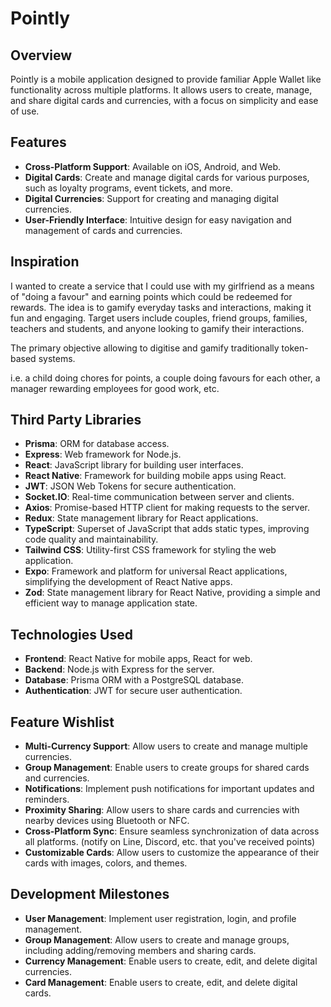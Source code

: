 # Pointly

## Overview

Pointly is a mobile application designed to provide familiar Apple Wallet like functionality across multiple platforms.
It allows users to create, manage, and share digital cards and currencies, with a focus on simplicity and ease of use.

## Features

-   **Cross-Platform Support**: Available on iOS, Android, and Web.
-   **Digital Cards**: Create and manage digital cards for various purposes, such as loyalty programs, event tickets, and more.
-   **Digital Currencies**: Support for creating and managing digital currencies.
-   **User-Friendly Interface**: Intuitive design for easy navigation and management of cards and currencies.

## Inspiration

I wanted to create a service that I could use with my girlfriend as a means of "doing a favour" and earning points which could be redeemed for rewards. The idea is to gamify everyday tasks and interactions, making it fun and engaging.
Target users include couples, friend groups, families, teachers and students, and anyone looking to gamify their interactions.

The primary objective allowing to digitise and gamify traditionally token-based systems.

i.e. a child doing chores for points, a couple doing favours for each other, a manager rewarding employees for good work, etc.

## Third Party Libraries

-   **Prisma**: ORM for database access.
-   **Express**: Web framework for Node.js.
-   **React**: JavaScript library for building user interfaces.
-   **React Native**: Framework for building mobile apps using React.
-   **JWT**: JSON Web Tokens for secure authentication.
-   **Socket.IO**: Real-time communication between server and clients.
-   **Axios**: Promise-based HTTP client for making requests to the server.
-   **Redux**: State management library for React applications.
-   **TypeScript**: Superset of JavaScript that adds static types, improving code quality and maintainability.
-   **Tailwind CSS**: Utility-first CSS framework for styling the web application.
-   **Expo**: Framework and platform for universal React applications, simplifying the development of React Native apps.
-   **Zod**: State management library for React Native, providing a simple and efficient way to manage application state.

## Technologies Used

-   **Frontend**: React Native for mobile apps, React for web.
-   **Backend**: Node.js with Express for the server.
-   **Database**: Prisma ORM with a PostgreSQL database.
-   **Authentication**: JWT for secure user authentication.

## Feature Wishlist

-   **Multi-Currency Support**: Allow users to create and manage multiple currencies.
-   **Group Management**: Enable users to create groups for shared cards and currencies.
-   **Notifications**: Implement push notifications for important updates and reminders.
-   **Proximity Sharing**: Allow users to share cards and currencies with nearby devices using Bluetooth or NFC.
-   **Cross-Platform Sync**: Ensure seamless synchronization of data across all platforms. (notify on Line, Discord, etc. that you've received points)
-   **Customizable Cards**: Allow users to customize the appearance of their cards with images, colors, and themes.

## Development Milestones

-   **User Management**: Implement user registration, login, and profile management.
-   **Group Management**: Allow users to create and manage groups, including adding/removing members and sharing cards.
-   **Currency Management**: Enable users to create, edit, and delete digital currencies.
-   **Card Management**: Enable users to create, edit, and delete digital cards.
